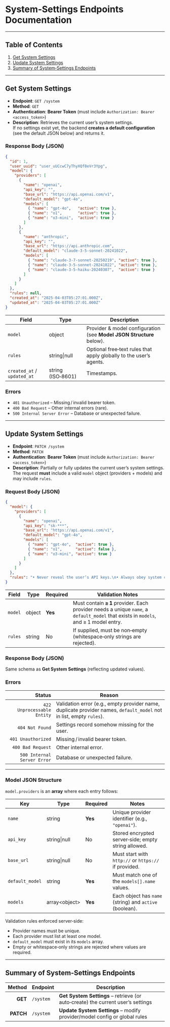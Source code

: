 # System‑Settings Endpoints Documentation

---

## Table of Contents
1. [Get System Settings](#get-system-settings)
2. [Update System Settings](#update-system-settings)
3. [Summary of System‑Settings Endpoints](#summary-of-system-settings-endpoints)

---

## Get System Settings
- **Endpoint**: `GET /system`
- **Method**: `GET`
- **Authentication**: **Bearer Token** (must include `Authorization: Bearer <access_token>`)
- **Description**: Retrieves the current user’s system settings.  
  If no settings exist yet, the backend **creates a default configuration** (see the default JSON below) and returns it.

### Response Body (JSON)
```json
{
  "id": 1,
  "user_uuid": "user_uUCcwC7yThyXQf8eVr3Ypg",
  "model": {
    "providers": [
      {
        "name": "openai",
        "api_key": "",
        "base_url": "https://api.openai.com/v1",
        "default_model": "gpt-4o",
        "models": [
          { "name": "gpt-4o",   "active": true },
          { "name": "o1",       "active": true },
          { "name": "o3-mini",  "active": true }
        ]
      },
      {
        "name": "anthropic",
        "api_key": "",
        "base_url": "https://api.anthropic.com",
        "default_model": "claude-3-5-sonnet-20241022",
        "models": [
          { "name": "claude-3-7-sonnet-20250219", "active": true },
          { "name": "claude-3-5-sonnet-20241022", "active": true },
          { "name": "claude-3-5-haiku-20240307",  "active": true }
        ]
      }
    ]
  },
  "rules": null,
  "created_at": "2025-04-03T05:27:01.000Z",
  "updated_at": "2025-04-03T05:27:01.000Z"
}
```
| Field          | Type  | Description                                                               |
|----------------|-------|---------------------------------------------------------------------------|
| `model`        | object| Provider & model configuration (see **Model JSON Structure** below).      |
| `rules`        | string&#124;null | Optional free‑text rules that apply globally to the user’s agents. |
| `created_at` / `updated_at` | string (ISO‑8601) | Timestamps.                                      |

### Errors
- `401 Unauthorized` – Missing / invalid bearer token.  
- `400 Bad Request` – Other internal errors (rare).  
- `500 Internal Server Error` – Database or unexpected failure.

---

## Update System Settings
- **Endpoint**: `PATCH /system`
- **Method**: `PATCH`
- **Authentication**: **Bearer Token** (must include `Authorization: Bearer <access_token>`)
- **Description**: Partially or fully updates the current user’s system settings.  
  The request **must** include a valid `model` object (providers + models) and may include `rules`.

### Request Body (JSON)
```json
{
  "model": {
    "providers": [
      {
        "name": "openai",
        "api_key": "sk‑***",
        "base_url": "https://api.openai.com/v1",
        "default_model": "gpt-4o",
        "models": [
          { "name": "gpt-4o",  "active": true },
          { "name": "o1",      "active": false },
          { "name": "o3-mini", "active": true }
        ]
      }
    ]
  },
  "rules": "• Never reveal the user’s API keys.\n• Always obey system constraints."
}
```

| Field   | Type   | Required | Validation Notes                                                                                              |
|---------|--------|----------|----------------------------------------------------------------------------------------------------------------|
| `model` | object | **Yes**  | Must contain **≥ 1** provider. Each provider needs a unique `name`, a `default_model` that exists in `models`, and ≥ 1 model entry. |
| `rules` | string | No       | If supplied, must be non‑empty (whitespace‑only strings are rejected).                                         |

### Response Body (JSON)
Same schema as **Get System Settings** (reflecting updated values).

### Errors
| Status | Reason                                                                                   |
|-------:|------------------------------------------------------------------------------------------|
| `422 Unprocessable Entity` | Validation error (e.g., empty provider name, duplicate provider names, `default_model` not in list, empty `rules`). |
| `404 Not Found`           | Settings record somehow missing for the user.                         |
| `401 Unauthorized`        | Missing / invalid bearer token.                                       |
| `400 Bad Request`         | Other internal error.                                                |
| `500 Internal Server Error` | Database or unexpected failure.                                     |

---

### Model JSON Structure

`model.providers` is an **array** where each entry follows:

| Key            | Type                | Required | Notes                                                             |
|----------------|---------------------|----------|-------------------------------------------------------------------|
| `name`         | string              | **Yes**  | Unique provider identifier (e.g., `"openai"`).                    |
| `api_key`      | string&#124;null    | No       | Stored encrypted server‑side; empty string allowed.               |
| `base_url`     | string&#124;null    | No       | Must start with `http://` or `https://` if provided.              |
| `default_model`| string              | **Yes**  | Must match one of the `models[].name` values.                     |
| `models`       | array&lt;object&gt; | **Yes**  | Each object has `name` (string) and `active` (boolean).           |

Validation rules enforced server‑side:
- Provider names must be unique.
- Each provider must list at least one model.
- `default_model` must exist in its `models` array.
- Empty or whitespace‑only strings are rejected where values are required.

---

## Summary of System‑Settings Endpoints

| Method | Endpoint | Description                                |
|-------:|----------|--------------------------------------------|
| **GET**    | `/system` | **Get System Settings** – retrieve (or auto‑create) the current user’s settings |
| **PATCH**  | `/system` | **Update System Settings** – modify provider/model config or global rules |
